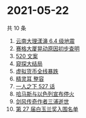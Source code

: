 # 2021-05-22

共 10 条

<!-- BEGIN -->
<!-- 最后更新时间 Sat May 22 2021 03:23:28 GMT+0800 (China Standard Time) -->

1. [云南大理漾濞 6.4 级地震](https://www.zhihu.com/search?q=云南地震)
2. [赛格大厦晃动原因初步查明](https://www.zhihu.com/search?q=赛格大厦)
3. [520 文案](https://www.zhihu.com/search?q=520文案)
4. [窥探大结局](https://www.zhihu.com/search?q=窥探)
5. [虚拟货币全线暴跌](https://www.zhihu.com/search?q=币圈崩盘)
6. [精灵耳 整容](https://www.zhihu.com/search?q=精灵耳)
7. [一人之下 527 话](https://www.zhihu.com/search?q=一人之下)
8. [哈马斯与以色列宣布停火](https://www.zhihu.com/search?q=以色列哈马斯)
9. [剑风传奇作者三浦逝世](https://www.zhihu.com/search?q=剑风传奇)
10. [第 27 届白玉兰奖入围名单](https://www.zhihu.com/search?q=白玉兰奖)

<!-- END -->
